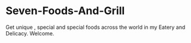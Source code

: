 # Seven-Foods-And-Grill
Get unique , special and special foods across the world in my Eatery and Delicacy. Welcome.
